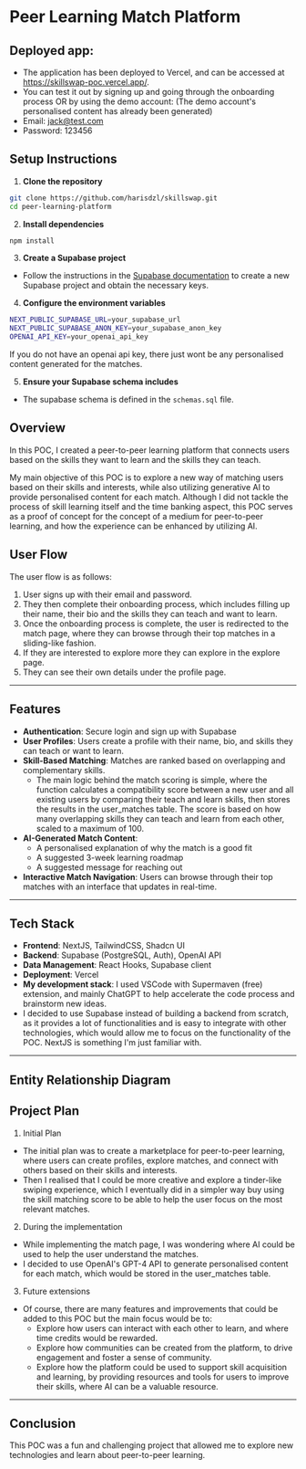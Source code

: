 # Peer Learning Match Platform

## Deployed app:

- The application has been deployed to Vercel, and can be accessed at https://skillswap-poc.vercel.app/.
- You can test it out by signing up and going through the onboarding process OR by using the demo account: (The demo account's personalised content has already been generated)
- Email: jack@test.com
- Password: 123456

## Setup Instructions

1. **Clone the repository**

```bash
git clone https://github.com/harisdzl/skillswap.git
cd peer-learning-platform
```

2. **Install dependencies**

```bash
npm install
```

3. **Create a Supabase project**

- Follow the instructions in the [Supabase documentation](https://supabase.com/docs) to create a new Supabase project and obtain the necessary keys.

4. **Configure the environment variables**

```bash
NEXT_PUBLIC_SUPABASE_URL=your_supabase_url
NEXT_PUBLIC_SUPABASE_ANON_KEY=your_supabase_anon_key
OPENAI_API_KEY=your_openai_api_key
```

If you do not have an openai api key, there just wont be any personalised content generated for the matches.

5. **Ensure your Supabase schema includes**

- The supabase schema is defined in the `schemas.sql` file.

## Overview

In this POC, I created a peer-to-peer learning platform that connects users based on the skills they want to learn and the skills they can teach.

My main objective of this POC is to explore a new way of matching users based on their skills and interests, while also utilizing generative AI to provide personalised content for each match. Although I did not tackle the process of skill learning itself and the time banking aspect, this POC serves as a proof of concept for the concept of a medium for peer-to-peer learning, and how the experience can be enhanced by utilizing AI.

## User Flow

The user flow is as follows:

1. User signs up with their email and password.
2. They then complete their onboarding process, which includes filling up their name, their bio and the skills they can teach and want to learn.
3. Once the onboarding process is complete, the user is redirected to the match page, where they can browse through their top matches in a sliding-like fashion.
4. If they are interested to explore more they can explore in the explore page.
5. They can see their own details under the profile page.

---

## Features

- **Authentication**: Secure login and sign up with Supabase
- **User Profiles**: Users create a profile with their name, bio, and skills they can teach or want to learn.
- **Skill-Based Matching**: Matches are ranked based on overlapping and complementary skills.
  - The main logic behind the match scoring is simple, where the function calculates a compatibility score between a new user and all existing users by comparing their teach and learn skills, then stores the results in the user_matches table. The score is based on how many overlapping skills they can teach and learn from each other, scaled to a maximum of 100.
- **AI-Generated Match Content**:
  - A personalised explanation of why the match is a good fit
  - A suggested 3-week learning roadmap
  - A suggested message for reaching out
- **Interactive Match Navigation**: Users can browse through their top matches with an interface that updates in real-time.

---

## Tech Stack

- **Frontend**: NextJS, TailwindCSS, Shadcn UI
- **Backend**: Supabase (PostgreSQL, Auth), OpenAI API
- **Data Management**: React Hooks, Supabase client
- **Deployment**: Vercel
- **My development stack**: I used VSCode with Supermaven (free) extension, and mainly ChatGPT to help accelerate the code process and brainstorm new ideas.
- I decided to use Supabase instead of building a backend from scratch, as it provides a lot of functionalities and is easy to integrate with other technologies, which would allow me to focus on the functionality of the POC. NextJS is something I'm just familiar with.

---

## Entity Relationship Diagram

## Project Plan

1. Initial Plan

- The initial plan was to create a marketplace for peer-to-peer learning, where users can create profiles, explore matches, and connect with others based on their skills and interests.
- Then I realised that I could be more creative and explore a tinder-like swiping experience, which I eventually did in a simpler way buy using the skill matching score to be able to help the user focus on the most relevant matches.

2. During the implementation

- While implementing the match page, I was wondering where AI could be used to help the user understand the matches.
- I decided to use OpenAI's GPT-4 API to generate personalised content for each match, which would be stored in the user_matches table.

3. Future extensions

- Of course, there are many features and improvements that could be added to this POC but the main focus would be to:
  - Explore how users can interact with each other to learn, and where time credits would be rewarded.
  - Explore how communities can be created from the platform, to drive engagement and foster a sense of community.
  - Explore how the platform could be used to support skill acquisition and learning, by providing resources and tools for users to improve their skills, where AI can be a valuable resource.

---

## Conclusion

This POC was a fun and challenging project that allowed me to explore new technologies and learn about peer-to-peer learning.
